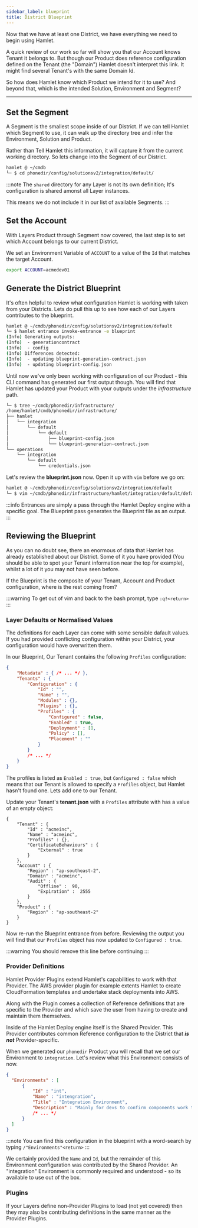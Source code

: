 ```yaml
---
sidebar_label: blueprint
title: District Blueprint
---
```


Now that we have at least one District, we have everything we need to begin using Hamlet.

A quick review of our work so far will show you that our Account knows Tenant it belongs to. But though our Product does reference configuration defined on the Tenant (the "Domain") Hamlet doesn't interpret this link. It might find several Tenant's with the same Domain Id.

So how does Hamlet know which Product we intend for it to use? And beyond that, which is the intended Solution, Environment and Segment?

---

## Set the Segment

A Segment is the smallest scope inside of our District. If we can tell Hamlet which Segment to use, it can walk up the directory tree and infer the Environment, Solution and Product.

Rather than Tell Hamlet this information, it will capture it from the current working directory. So lets change into the Segment of our District.

```bash
hamlet @ ~/cmdb
└─ $ cd phonedir/config/solutionsv2/integration/default/
```

:::note
The `shared` directory for any Layer is not its own definition; It's configuration is shared amonst all Layer instances. 

This means we do not include it in our list of available Segments.
:::

## Set the Account

With Layers Product through Segment now covered, the last step is to set which Account belongs to our current District.

We set an Environment Variable of `ACCOUNT` to a value of the `Id` that matches the target Account.

```bash
export ACCOUNT=acmedev01
```

## Generate the District Blueprint

It's often helpful to review what configuration Hamlet is working with taken from your Districts. Lets do pull this up to see how each of our Layers contributes to the blueprint.

```bash
hamlet @ ~/cmdb/phonedir/config/solutionsv2/integration/default
└─ $ hamlet entrance invoke-entrance -e blueprint
(Info) Generating outputs:
(Info)  - generationcontract
(Info)  - config
(Info) Differences detected:
(Info)  - updating blueprint-generation-contract.json
(Info)  - updating blueprint-config.json
```

Until now we've only been working with configuration of our Product - this CLI command has generated our first output though. You will find that Hamlet has updated your Product with your outputs under the _infrastructure_ path.

```bash
└─ $ tree ~/cmdb/phonedir/infrastructure/
/home/hamlet/cmdb/phonedir/infrastructure/
├── hamlet
│   └── integration
│       └── default
│           └── default
│               ├── blueprint-config.json
│               └── blueprint-generation-contract.json
└── operations
    └── integration
        └── default
            └── credentials.json
```

Let's review the **blueprint.json** now. Open it up with `vim` before we go on:

```bash
hamlet @ ~/cmdb/phonedir/config/solutionsv2/integration/default
└─ $ vim ~/cmdb/phonedir/infrastructure/hamlet/integration/default/default/blueprint-config.json
```

:::info
Entrances are simply a pass through the Hamlet Deploy engine with a specific goal. The Blueprint pass generates the Blueprint file as an output.
:::

## Reviewing the Blueprint

As you can no doubt see, there an enormous of data that Hamlet has already established about our District. Some of it you have provided (You should be able to spot your Tenant information near the top for example), whilst a lot of it you may not have seen before.

If the Blueprint is the composite of your Tenant, Account and Product configuration, where is the rest coming from?

:::warning
To get out of vim and back to the bash prompt, type `:q!<return>`
:::

### Layer Defaults or Normalised Values

The definitions for each Layer can come with some sensible dafault values. If you had provided conflicting configuration within your District, your configuration would have overwritten them.

In our Blueprint, Our Tenant contains the following `Profiles` configuration:

```json
{
    "Metadata" : { /* ... */ },
    "Tenants" : {
        "Configuration" : {
            "Id" : "",
            "Name" : "",
            "Modules" : {},
            "Plugins" : {},
            "Profiles" : {
                "Configured" : false,
                "Enabled" : true,
                "Deployment" : [],
                "Policy" : [],
                "Placement" : ""
            }
        }
        /* ... */
    }
}
```

The profiles is listed as `Enabled : true`, but `Configured : false` which means that our Tenant is allowed to specify a `Profiles` object, but Hamlet hasn't found one. Lets add one to our Tenant.

Update your Tenant's **tenant.json** with a `Profiles` attribute with has a value of an empty object:

```json{5}
{
    "Tenant" : {
        "Id" : "acmeinc",
        "Name" : "acmeinc",
	    "Profiles" : {},
        "CertificateBehaviours" : {
            "External" : true
        }
    },
    "Account" : {
        "Region" : "ap-southeast-2",
        "Domain" : "acmeinc",
        "Audit" : {
            "Offline" :  90,
            "Expiration" :  2555
        }
    },
    "Product" : {
        "Region" : "ap-southeast-2"
    }
}
```

Now re-run the Blueprint entrance from before. Reviewing the output you will find that our `Profiles` object has now updated to `Configured : true`.

:::warning
You should remove this line before continuing
:::

### Provider Definitions

Hamlet Provider Plugins extend Hamlet's capabilities to work with that Provider. The AWS provider plugin for example extents Hamlet to create CloudFormation templates and undertake stack deployments into AWS.

Along with the Plugin comes a collection of Reference definitions that are specific to the Provider and which save the user from having to create and maintain them themselves.

Inside of the Hamlet Deploy engine itself is the Shared Provider. This Provider contributes common Reference configuration to the District that **_is not_** Provider-specific. 

When we generated our `phonedir` Product you will recall that we set our Environment to `integration`. Let's review what this Environment consists of now.

```json
{
  "Environments" : [
      {
          "Id" : "int",
          "Name" : "intengration",
          "Title" : "Integration Environment",
          "Description" : "Mainly for devs to confirm components work together",
          /* ... */
      }
  ]
}
```

:::note
You can find this configuration in the blueprint with a word-search by typing `/"Environments"<return>`
:::

We certainly provided the `Name` and `Id`, but the remainder of this Environment configuration was contributed by the Shared Provider. An "integration" Environment is commonly required and understood - so its available to use out of the box.


### Plugins

If your Layers define non-Provider Plugins to load (not yet covered) then they may also be contributing definitions in the same manner as the Provider Plugins.
